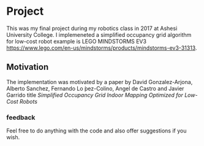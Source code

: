 # Project
This was my final project during my robotics class in 2017 at Ashesi University College. I implemeneted a simplified occupancy grid algorithm for low-cost robot example is LEGO MINDSTORMS EV3 https://www.lego.com/en-us/mindstorms/products/mindstorms-ev3-31313.

## Motivation
The implementation was motivated by a paper by David Gonzalez-Arjona, Alberto Sanchez, Fernando Lo ́pez-Colino, Angel de Castro  and Javier Garrido title *Simplified Occupancy Grid Indoor Mapping Optimized for Low-Cost Robots*

### feedback
Feel free to do anything with the code and also offer suggestions if you wish. 